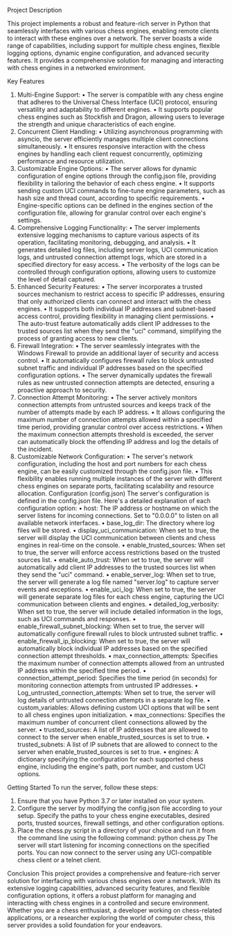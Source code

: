 Project Description 

This project implements a robust and feature-rich server in Python that seamlessly interfaces with various chess engines, enabling remote clients to interact with these engines over a network. The server boasts a wide range of capabilities, including support for multiple chess engines, flexible logging options, dynamic engine configuration, and advanced security features. It provides a comprehensive solution for managing and interacting with chess engines in a networked environment.

Key Features
1.	Multi-Engine Support:
•	The server is compatible with any chess engine that adheres to the Universal Chess Interface (UCI) protocol, ensuring versatility and adaptability to different engines.
•	It supports popular chess engines such as Stockfish and Dragon, allowing users to leverage the strength and unique characteristics of each engine.
2.	Concurrent Client Handling:
•	Utilizing asynchronous programming with asyncio, the server efficiently manages multiple client connections simultaneously.
•	It ensures responsive interaction with the chess engines by handling each client request concurrently, optimizing performance and resource utilization.
3.	Customizable Engine Options:
•	The server allows for dynamic configuration of engine options through the config.json file, providing flexibility in tailoring the behavior of each chess engine.
•	It supports sending custom UCI commands to fine-tune engine parameters, such as hash size and thread count, according to specific requirements.
•	Engine-specific options can be defined in the engines section of the configuration file, allowing for granular control over each engine's settings.
4.	Comprehensive Logging Functionality:
•	The server implements extensive logging mechanisms to capture various aspects of its operation, facilitating monitoring, debugging, and analysis.
•	It generates detailed log files, including server logs, UCI communication logs, and untrusted connection attempt logs, which are stored in a specified directory for easy access.
•	The verbosity of the logs can be controlled through configuration options, allowing users to customize the level of detail captured.
5.	Enhanced Security Features:
•	The server incorporates a trusted sources mechanism to restrict access to specific IP addresses, ensuring that only authorized clients can connect and interact with the chess engines.
•	It supports both individual IP addresses and subnet-based access control, providing flexibility in managing client permissions.
•	The auto-trust feature automatically adds client IP addresses to the trusted sources list when they send the "uci" command, simplifying the process of granting access to new clients.
6.	Firewall Integration:
•	The server seamlessly integrates with the Windows Firewall to provide an additional layer of security and access control.
•	It automatically configures firewall rules to block untrusted subnet traffic and individual IP addresses based on the specified configuration options.
•	The server dynamically updates the firewall rules as new untrusted connection attempts are detected, ensuring a proactive approach to security.
7.	Connection Attempt Monitoring:
•	The server actively monitors connection attempts from untrusted sources and keeps track of the number of attempts made by each IP address.
•	It allows configuring the maximum number of connection attempts allowed within a specified time period, providing granular control over access restrictions.
•	When the maximum connection attempts threshold is exceeded, the server can automatically block the offending IP address and log the details of the incident.
8.	Customizable Network Configuration:
•	The server's network configuration, including the host and port numbers for each chess engine, can be easily customized through the config.json file.
•	This flexibility enables running multiple instances of the server with different chess engines on separate ports, facilitating scalability and resource allocation.
Configuration (config.json) The server's configuration is defined in the config.json file. Here's a detailed explanation of each configuration option:
•	host: The IP address or hostname on which the server listens for incoming connections. Set to "0.0.0.0" to listen on all available network interfaces.
•	base_log_dir: The directory where log files will be stored.
•	display_uci_communication: When set to true, the server will display the UCI communication between clients and chess engines in real-time on the console.
•	enable_trusted_sources: When set to true, the server will enforce access restrictions based on the trusted sources list.
•	enable_auto_trust: When set to true, the server will automatically add client IP addresses to the trusted sources list when they send the "uci" command.
•	enable_server_log: When set to true, the server will generate a log file named "server.log" to capture server events and exceptions.
•	enable_uci_log: When set to true, the server will generate separate log files for each chess engine, capturing the UCI communication between clients and engines.
•	detailed_log_verbosity: When set to true, the server will include detailed information in the logs, such as UCI commands and responses.
•	enable_firewall_subnet_blocking: When set to true, the server will automatically configure firewall rules to block untrusted subnet traffic.
•	enable_firewall_ip_blocking: When set to true, the server will automatically block individual IP addresses based on the specified connection attempt thresholds.
•	max_connection_attempts: Specifies the maximum number of connection attempts allowed from an untrusted IP address within the specified time period.
•	connection_attempt_period: Specifies the time period (in seconds) for monitoring connection attempts from untrusted IP addresses.
•	Log_untrusted_connection_attempts: When set to true, the server will log details of untrusted connection attempts in a separate log file.
•	custom_variables: Allows defining custom UCI options that will be sent to all chess engines upon initialization.
•	max_connections: Specifies the maximum number of concurrent client connections allowed by the server.
•	trusted_sources: A list of IP addresses that are allowed to connect to the server when enable_trusted_sources is set to true.
•	trusted_subnets: A list of IP subnets that are allowed to connect to the server when enable_trusted_sources is set to true.
•	engines: A dictionary specifying the configuration for each supported chess engine, including the engine's path, port number, and custom UCI options.

Getting Started To run the server, follow these steps:
1.	Ensure that you have Python 3.7 or later installed on your system.
2.	Configure the server by modifying the config.json file according to your setup. Specify the paths to your chess engine executables, desired ports, trusted sources, firewall settings, and other configuration options.
3.	Place the chess.py script in a directory of your choice and run it from the command line using the following command:
python chess.py
The server will start listening for incoming connections on the specified ports. You can now connect to the server using any UCI-compatible chess client or a telnet client.

Conclusion This project provides a comprehensive and feature-rich server solution for interfacing with various chess engines over a network. With its extensive logging capabilities, advanced security features, and flexible configuration options, it offers a robust platform for managing and interacting with chess engines in a controlled and secure environment. Whether you are a chess enthusiast, a developer working on chess-related applications, or a researcher exploring the world of computer chess, this server provides a solid foundation for your endeavors.

